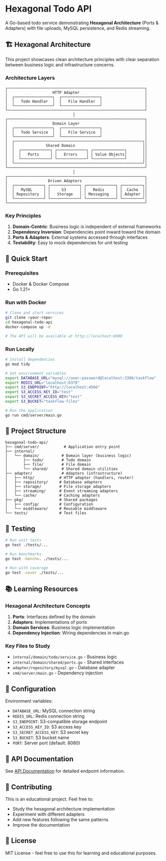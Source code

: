 # Hexagonal Todo API

A Go-based todo service demonstrating **Hexagonal Architecture** (Ports & Adapters) with file uploads, MySQL persistence, and Redis streaming.

## 🏗️ Hexagonal Architecture

This project showcases clean architecture principles with clear separation between business logic and infrastructure concerns.

### Architecture Layers

```
┌─────────────────────────────────────────────────────────────┐
│                    HTTP Adapter                             │
│  ┌─────────────────┐  ┌─────────────────┐                   │
│  │   Todo Handler  │  │   File Handler  │                   │
│  └─────────────────┘  └─────────────────┘                   │
└─────────────────────────────────────────────────────────────┘
                              │
┌─────────────────────────────────────────────────────────────┐
│                    Domain Layer                             │
│  ┌─────────────────┐  ┌─────────────────┐                   │
│  │   Todo Service  │  │   File Service  │                   │
│  └─────────────────┘  └─────────────────┘                   │
│  ┌─────────────────────────────────────────────────────────┐│
│  │              Shared Domain                              ││
│  │  ┌─────────────┐ ┌─────────────┐ ┌──────────────┐       ││
│  │  │   Ports     │ │   Errors    │ │ Value Objects│       ││
│  │  └─────────────┘ └─────────────┘ └──────────────┘       ││
│  └─────────────────────────────────────────────────────────┘│
└─────────────────────────────────────────────────────────────┘
                              │
┌─────────────────────────────────────────────────────────────┐
│                  Driven Adapters                            │
│  ┌─────────────┐ ┌─────────────┐ ┌─────────────┐ ┌─────────┐│
│  │   MySQL     │ │     S3      │ │   Redis     │ │  Cache  ││
│  │ Repository  │ │   Storage   │ │ Messaging   │ │ Adapter ││
│  └─────────────┘ └─────────────┘ └─────────────┘ └─────────┘│
└─────────────────────────────────────────────────────────────┘
```

### Key Principles

1. **Domain-Centric**: Business logic is independent of external frameworks
2. **Dependency Inversion**: Dependencies point inward toward the domain
3. **Ports & Adapters**: External systems accessed through interfaces
4. **Testability**: Easy to mock dependencies for unit testing

## 🚀 Quick Start

### Prerequisites
- Docker & Docker Compose
- Go 1.21+

### Run with Docker
```bash
# Clone and start services
git clone <your-repo>
cd hexagonal-todo-api
docker-compose up -d

# The API will be available at http://localhost:8080
```

### Run Locally
```bash
# Install dependencies
go mod tidy

# Set environment variables
export DATABASE_URL="mysql://user:password@localhost:3306/taskflow"
export REDIS_URL="localhost:6379"
export S3_ENDPOINT="http://localhost:4566"
export S3_ACCESS_KEY_ID="test"
export S3_SECRET_ACCESS_KEY="test"
export S3_BUCKET="taskflow-files"

# Run the application
go run cmd/server/main.go
```

## 📁 Project Structure

```
hexagonal-todo-api/
├── cmd/server/           # Application entry point
├── internal/
│   └── domain/          # Domain layer (business logic)
│       ├── todo/        # Todo domain
│       ├── file/        # File domain
│       └── shared/      # Shared domain utilities
├── adapter/             # Adapters (infrastructure)
│   ├── http/           # HTTP adapter (handlers, router)
│   ├── repository/     # Database adapters
│   ├── storage/        # File storage adapters
│   ├── streaming/      # Event streaming adapters
│   └── cache/          # Caching adapters
├── pkg/                # Shared packages
│   ├── config/         # Configuration
│   └── middleware/     # Reusable middleware
└── tests/              # Test files
```

## 🧪 Testing

```bash
# Run unit tests
go test ./tests/...

# Run benchmarks
go test -bench=. ./tests/...

# Run with coverage
go test -cover ./tests/...
```

## 📚 Learning Resources

### Hexagonal Architecture Concepts

1. **Ports**: Interfaces defined by the domain
2. **Adapters**: Implementations of ports
3. **Domain Services**: Business logic implementation
4. **Dependency Injection**: Wiring dependencies in main.go

### Key Files to Study

- `internal/domain/todo/service.go` - Business logic
- `internal/domain/shared/ports.go` - Shared interfaces
- `adapter/repository/mysql.go` - Database adapter
- `cmd/server/main.go` - Dependency injection

## 🔧 Configuration

Environment variables:
- `DATABASE_URL`: MySQL connection string
- `REDIS_URL`: Redis connection string
- `S3_ENDPOINT`: S3-compatible storage endpoint
- `S3_ACCESS_KEY_ID`: S3 access key
- `S3_SECRET_ACCESS_KEY`: S3 secret key
- `S3_BUCKET`: S3 bucket name
- `PORT`: Server port (default: 8080)

## 📖 API Documentation

See [API Documentation](docs/api.md) for detailed endpoint information.

## 🤝 Contributing

This is an educational project. Feel free to:
- Study the hexagonal architecture implementation
- Experiment with different adapters
- Add new features following the same patterns
- Improve the documentation

## 📄 License

MIT License - feel free to use this for learning and educational purposes.